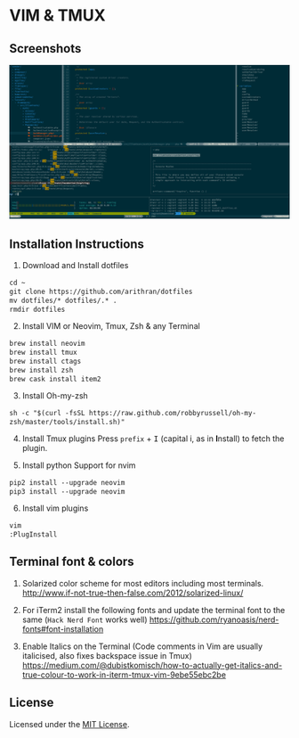 # VIM & TMUX

## Screenshots
![alt tag](https://raw.githubusercontent.com/arithran/dotfiles/master/.vim/setup.png)

## Installation Instructions 
1) Download and Install dotfiles
```
cd ~
git clone https://github.com/arithran/dotfiles
mv dotfiles/* dotfiles/.* .
rmdir dotfiles
```

2) Install VIM or Neovim,  Tmux, Zsh & any Terminal
```
brew install neovim
brew install tmux
brew install ctags
brew install zsh
brew cask install item2
```

3) Install Oh-my-zsh
```
sh -c "$(curl -fsSL https://raw.github.com/robbyrussell/oh-my-zsh/master/tools/install.sh)"
```

4) Install Tmux plugins
Press `prefix` + <kbd>I</kbd> (capital i, as in **I**nstall) to fetch the plugin.


5)  Install python Support for nvim
```
pip2 install --upgrade neovim
pip3 install --upgrade neovim
```

6) Install vim plugins
```
vim
:PlugInstall
```


## Terminal font & colors

1) Solarized color scheme for most editors including most terminals.
http://www.if-not-true-then-false.com/2012/solarized-linux/

2) For iTerm2 install the following fonts and update the terminal font to the same (`Hack Nerd Font` works well)
https://github.com/ryanoasis/nerd-fonts#font-installation

3) Enable Italics on the Terminal (Code comments in Vim are usually italicised, also fixes backspace issue in Tmux)
https://medium.com/@dubistkomisch/how-to-actually-get-italics-and-true-colour-to-work-in-iterm-tmux-vim-9ebe55ebc2be

## License
Licensed under the [MIT License](LICENSE.md).

